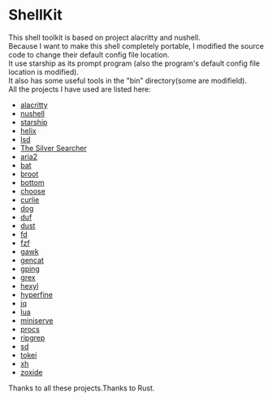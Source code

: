 # ShellKit
This shell toolkit is based on project alacritty and nushell.  
Because I want to make this shell completely portable, I modified the
source code to change their default config file location.  
It use starship as its prompt program (also the program's default config file location is modified).  
It also has some useful tools in the "bin" directory(some are modifield).  
All the projects I have used are listed here:
+ [alacritty](https://alacritty.org/)
+ [nushell](https://www.nushell.sh/)
+ [starship](https://starship.rs/)
+ [helix](https://helix-editor.com/)
+ [lsd](https://github.com/Peltoche/lsd)
+ [The Silver Searcher](https://geoff.greer.fm/ag/)
+ [aria2](https://aria2.github.io/)
+ [bat](https://github.com/sharkdp/bat)
+ [broot](https://dystroy.org/broot)
+ [bottom](https://clementtsang.github.io/bottom)
+ [choose](https://github.com/theryangeary/choose)
+ [curlie](https://curlie.io/)
+ [dog](https://dns.lookup.dog/)
+ [duf](https://github.com/muesli/duf)
+ [dust](https://github.com/bootandy/dust)
+ [fd](https://github.com/sharkdp/fd)
+ [fzf](https://github.com/junegunn/fzf)
+ [gawk](https://www.gnu.org/software/gawk/)
+ [gencat](https://github.com/svenstaro/genact)
+ [gping](https://github.com/orf/gping)
+ [grex](https://pemistahl.github.io/grex-js/)
+ [hexyl](https://github.com/sharkdp/hexyl)
+ [hyperfine](https://github.com/sharkdp/hyperfine)
+ [jq](http://stedolan.github.io/jq/)
+ [lua](https://www.lua.org)
+ [miniserve](https://github.com/svenstaro/miniserve)
+ [procs](https://github.com/dalance/procs)
+ [ripgrep](https://github.com/BurntSushi/ripgrep)
+ [sd](https://github.com/chmln/sd)
+ [tokei](https://github.com/XAMPPRocky/tokei)
+ [xh](https://github.com/ducaale/xh)
+ [zoxide](https://github.com/ajeetdsouza/zoxide)

Thanks to all these projects.Thanks to Rust.

